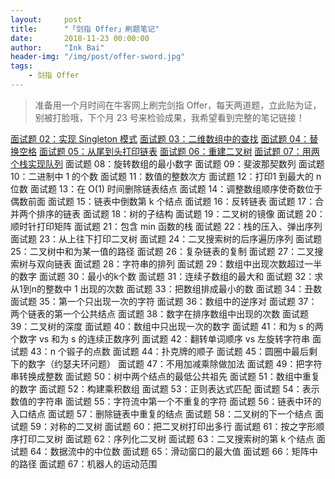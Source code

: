 ```yaml
---
layout:     post
title:      "「剑指 Offer」刷题笔记"
date:       2018-11-23 00:00:00
author:     "Ink Bai"
header-img: "/img/post/offer-sword.jpg"
tags:
    - 剑指 Offer
---
```

> 准备用一个月时间在牛客网上刷完剑指 Offer，每天两道题，立此贴为证，别被打脸哦，下个月 23 号来检验成果，我希望看到完整的笔记链接！

[面试题 02：实现 Singleton 模式](http://baixin.ink/2018/11/23/offer-sword-2/)
[面试题 03：二维数组中的查找](http://baixin.ink/2018/11/23/offer-sword-3/)
[面试题 04：替换空格](http://baixin.ink/2018/11/27/offer-sword-4/)
[面试题 05：从尾到头打印链表](http://baixin.ink/2018/11/27/offer-sword-5/)
[面试题 06：重建二叉树](http://baixin.ink/2018/11/29/offer-sword-6/)
[面试题 07：用两个栈实现队列](http://baixin.ink/2018/11/29/offer-sword-7/)
面试题 08：旋转数组的最小数字
面试题 09：斐波那契数列
面试题 10：二进制中 1 的个数
面试题 11：数值的整数次方
面试题 12：打印1 到最大的 n 位数
面试题 13：在 O(1) 时间删除链表结点
面试题 14：调整数组顺序使奇数位于偶数前面
面试题 15：链表中倒数第 k 个结点
面试题 16：反转链表
面试题 17：合并两个排序的链表
面试题 18：树的子结构
面试题 19：二叉树的镜像
面试题 20：顺时针打印矩阵
面试题 21：包含 min 函数的栈
面试题 22：栈的压入、弹出序列
面试题 23：从上往下打印二叉树
面试题 24：二叉搜索树的后序遍历序列
面试题 25：二叉树中和为某一值的路径
面试题 26：复杂链表的复制
面试题 27：二叉搜索树与双向链表
面试题 28：字符串的排列
面试题 29：数组中出现次数超过一半的数字
面试题 30：最小的k个数
面试题 31：连续子数组的最大和
面试题 32：求从1到n的整数中 1 出现的次数
面试题 33：把数组排成最小的数
面试题 34：丑数
面试题 35：第一个只出现一次的字符
面试题 36：数组中的逆序对
面试题 37：两个链表的第一个公共结点
面试题 38：数字在排序数组中出现的次数
面试题 39：二叉树的深度
面试题 40：数组中只出现一次的数字
面试题 41：和为 s 的两个数字 vs 和为 s 的连续正数序列
面试题 42：翻转单词顺序 vs 左旋转字符串
面试题 43：n 个锻子的点数
面试题 44：扑克牌的顺子
面试题 45：圆圈中最后剩下的数字（约瑟夫环问题）
面试题 47：不用加减乘除做加法
面试题 49：把字符串转换成整数
面试题 50：树中两个结点的最低公共祖先
面试题 51：数组中重复的数字
面试题 52：构建乘积数组
面试题 53：正则表达式匹配
面试题 54：表示数值的字符串
面试题 55：字符流中第一个不重复的字符
面试题 56：链表中环的入口结点
面试题 57：删除链表中重复的结点
面试题 58：二叉树的下一个结点
面试题 59：对称的二叉树
面试题 60：把二叉树打印出多行
面试题 61：按之字形顺序打印二叉树
面试题 62：序列化二叉树
面试题 63：二叉搜索树的第 k 个结点
面试题 64：数据流中的中位数
面试题 65：滑动窗口的最大值
面试题 66：矩阵中的路径
面试题 67：机器人的运动范围
